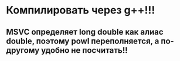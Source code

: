 # Компилировать через g++!!!
## MSVC определяет long double как алиас double, поэтому powl переполняется, а по-другому удобно не посчитать!!
